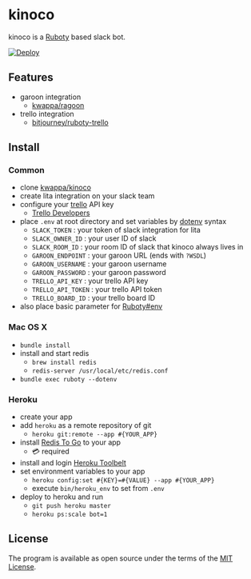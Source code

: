 # kinoco

kinoco is a [Ruboty](https://github.com/r7kamura/ruboty) based slack bot.

[![Deploy](https://www.herokucdn.com/deploy/button.svg)](https://heroku.com/deploy)

## Features

- garoon integration
    - [kwappa/ragoon](https://github.com/kwappa/ragoon)
- trello integration
    - [bitjourney/ruboty-trello](https://github.com/bitjourney/ruboty-trello)

## Install

### Common

- clone [kwappa/kinoco](https://github.com/kwappa/kinocoa)
- create lita integration on your slack team
- configure your [trello](https://trello.com/) API key
    - [Trello Developers](https://developers.trello.com/)
- place `.env` at root directory and set variables by [dotenv](https://github.com/bkeepers/dotenv) syntax
    - `SLACK_TOKEN`      : your token of slack integration for lita
    - `SLACK_OWNER_ID`   : your user ID of slack
    - `SLACK_ROOM_ID`    : your room ID of slack that kinoco always lives in
    - `GAROON_ENDPOINT`  : your garoon URL (ends with `?WSDL`)
    - `GAROON_USERNAME`  : your garoon username
    - `GAROON_PASSWORD`  : your garoon password
    - `TRELLO_API_KEY`   : your trello API key
    - `TRELLO_API_TOKEN` : your trello API token
    - `TRELLO_BOARD_ID`  : your trello board ID
- also place basic parameter for [Ruboty#env]( https://github.com/r7kamura/ruboty)

### Mac OS X

- `bundle install`
- install and start redis
    - `brew install redis`
    - `redis-server /usr/local/etc/redis.conf`
- `bundle exec ruboty --dotenv`

### Heroku

- create your app
- add `heroku` as a remote repository of git
    - `heroku git:remote --app #{YOUR_APP}`
- install [Redis To Go](https://elements.heroku.com/addons/redistogo) to your app
    - :credit_card: required
- install and login [Heroku Toolbelt](https://toolbelt.heroku.com/)
- set environment variables to your app
    - `heroku config:set #{KEY}=#{VALUE} --app #{YOUR_APP}`
    - execute `bin/heroku_env` to set from `.env`
- deploy to heroku and run
    - `git push heroku master`
    - `heroku ps:scale bot=1`

## License

The program is available as open source under the terms of the [MIT License](http://opensource.org/licenses/MIT).
